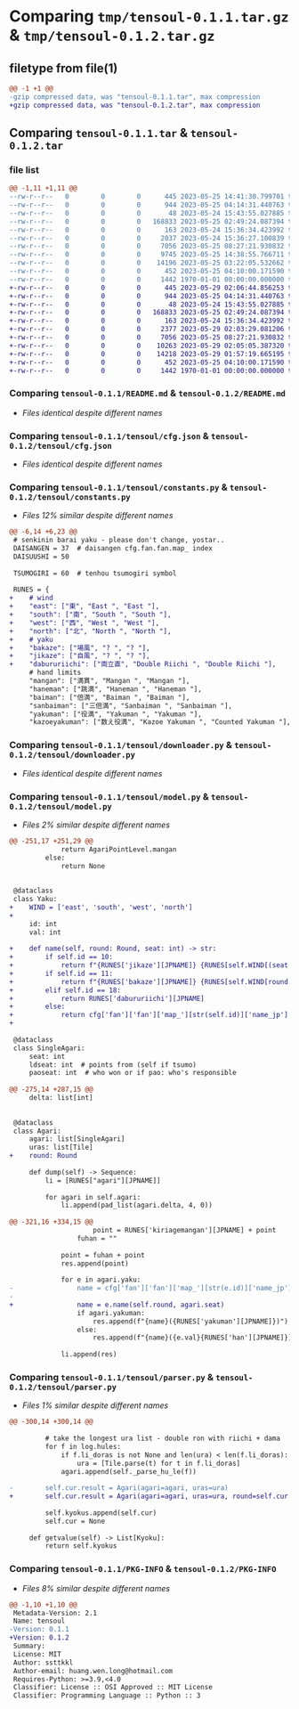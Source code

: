 # Comparing `tmp/tensoul-0.1.1.tar.gz` & `tmp/tensoul-0.1.2.tar.gz`

## filetype from file(1)

```diff
@@ -1 +1 @@
-gzip compressed data, was "tensoul-0.1.1.tar", max compression
+gzip compressed data, was "tensoul-0.1.2.tar", max compression
```

## Comparing `tensoul-0.1.1.tar` & `tensoul-0.1.2.tar`

### file list

```diff
@@ -1,11 +1,11 @@
--rw-r--r--   0        0        0      445 2023-05-25 14:41:30.799701 tensoul-0.1.1/pyproject.toml
--rw-r--r--   0        0        0      944 2023-05-25 04:14:31.440763 tensoul-0.1.1/README.md
--rw-r--r--   0        0        0       48 2023-05-24 15:43:55.027885 tensoul-0.1.1/tensoul/__init__.py
--rw-r--r--   0        0        0   168833 2023-05-25 02:49:24.087394 tensoul-0.1.1/tensoul/cfg.json
--rw-r--r--   0        0        0      163 2023-05-24 15:36:34.423992 tensoul-0.1.1/tensoul/cfg.py
--rw-r--r--   0        0        0     2037 2023-05-24 15:36:27.100839 tensoul-0.1.1/tensoul/constants.py
--rw-r--r--   0        0        0     7056 2023-05-25 08:27:21.930832 tensoul-0.1.1/tensoul/downloader.py
--rw-r--r--   0        0        0     9745 2023-05-25 14:38:55.766711 tensoul-0.1.1/tensoul/model.py
--rw-r--r--   0        0        0    14196 2023-05-25 03:22:05.532662 tensoul-0.1.1/tensoul/parser.py
--rw-r--r--   0        0        0      452 2023-05-25 04:10:00.171590 tensoul-0.1.1/tensoul/utils.py
--rw-r--r--   0        0        0     1442 1970-01-01 00:00:00.000000 tensoul-0.1.1/PKG-INFO
+-rw-r--r--   0        0        0      445 2023-05-29 02:06:44.856253 tensoul-0.1.2/pyproject.toml
+-rw-r--r--   0        0        0      944 2023-05-25 04:14:31.440763 tensoul-0.1.2/README.md
+-rw-r--r--   0        0        0       48 2023-05-24 15:43:55.027885 tensoul-0.1.2/tensoul/__init__.py
+-rw-r--r--   0        0        0   168833 2023-05-25 02:49:24.087394 tensoul-0.1.2/tensoul/cfg.json
+-rw-r--r--   0        0        0      163 2023-05-24 15:36:34.423992 tensoul-0.1.2/tensoul/cfg.py
+-rw-r--r--   0        0        0     2377 2023-05-29 02:03:29.081206 tensoul-0.1.2/tensoul/constants.py
+-rw-r--r--   0        0        0     7056 2023-05-25 08:27:21.930832 tensoul-0.1.2/tensoul/downloader.py
+-rw-r--r--   0        0        0    10263 2023-05-29 02:05:05.387320 tensoul-0.1.2/tensoul/model.py
+-rw-r--r--   0        0        0    14218 2023-05-29 01:57:19.665195 tensoul-0.1.2/tensoul/parser.py
+-rw-r--r--   0        0        0      452 2023-05-25 04:10:00.171590 tensoul-0.1.2/tensoul/utils.py
+-rw-r--r--   0        0        0     1442 1970-01-01 00:00:00.000000 tensoul-0.1.2/PKG-INFO
```

### Comparing `tensoul-0.1.1/README.md` & `tensoul-0.1.2/README.md`

 * *Files identical despite different names*

### Comparing `tensoul-0.1.1/tensoul/cfg.json` & `tensoul-0.1.2/tensoul/cfg.json`

 * *Files identical despite different names*

### Comparing `tensoul-0.1.1/tensoul/constants.py` & `tensoul-0.1.2/tensoul/constants.py`

 * *Files 12% similar despite different names*

```diff
@@ -6,14 +6,23 @@
 # senkinin barai yaku - please don't change, yostar..
 DAISANGEN = 37  # daisangen cfg.fan.fan.map_ index
 DAISUUSHI = 50
 
 TSUMOGIRI = 60  # tenhou tsumogiri symbol
 
 RUNES = {
+    # wind
+    "east": ["東", "East ", "East "],
+    "south": ["南", "South ", "South "],
+    "west": ["西", "West ", "West "],
+    "north": ["北", "North ", "North "],
+    # yaku
+    "bakaze": ["場風", "? ", "? "],
+    "jikaze": ["自風", "? ", "? "],
+    "dabururiichi": ["両立直", "Double Riichi ", "Double Riichi "],
     # hand limits
     "mangan": ["満貫", "Mangan ", "Mangan "],
     "haneman": ["跳満", "Haneman ", "Haneman "],
     "baiman": ["倍満", "Baiman ", "Baiman "],
     "sanbaiman": ["三倍満", "Sanbaiman ", "Sanbaiman "],
     "yakuman": ["役満", "Yakuman ", "Yakuman "],
     "kazoeyakuman": ["数え役満", "Kazoe Yakuman ", "Counted Yakuman "],
```

### Comparing `tensoul-0.1.1/tensoul/downloader.py` & `tensoul-0.1.2/tensoul/downloader.py`

 * *Files identical despite different names*

### Comparing `tensoul-0.1.1/tensoul/model.py` & `tensoul-0.1.2/tensoul/model.py`

 * *Files 2% similar despite different names*

```diff
@@ -251,17 +251,29 @@
             return AgariPointLevel.mangan
         else:
             return None
 
 
 @dataclass
 class Yaku:
+    WIND = ['east', 'south', 'west', 'north']
+
     id: int
     val: int
 
+    def name(self, round: Round, seat: int) -> str:
+        if self.id == 10:
+            return f"{RUNES['jikaze'][JPNAME]} {RUNES[self.WIND[(seat + round.kyoku) % 4]][JPNAME]}"
+        if self.id == 11:
+            return f"{RUNES['bakaze'][JPNAME]} {RUNES[self.WIND[round.kyoku // 4]][JPNAME]}"
+        elif self.id == 18:
+            return RUNES['dabururiichi'][JPNAME]
+        else:
+            return cfg['fan']['fan']['map_'][str(self.id)]['name_jp']
+
 
 @dataclass
 class SingleAgari:
     seat: int
     ldseat: int  # points from (self if tsumo)
     paoseat: int  # who won or if pao: who's responsible
 
@@ -275,14 +287,15 @@
     delta: list[int]
 
 
 @dataclass
 class Agari:
     agari: list[SingleAgari]
     uras: list[Tile]
+    round: Round
 
     def dump(self) -> Sequence:
         li = [RUNES["agari"][JPNAME]]
 
         for agari in self.agari:
             li.append(pad_list(agari.delta, 4, 0))
 
@@ -321,16 +334,15 @@
                     point = RUNES['kiriagemangan'][JPNAME] + point
                 fuhan = ""
 
             point = fuhan + point
             res.append(point)
 
             for e in agari.yaku:
-                name = cfg['fan']['fan']['map_'][str(e.id)]['name_jp']
-
+                name = e.name(self.round, agari.seat)
                 if agari.yakuman:
                     res.append(f"{name}({RUNES['yakuman'][JPNAME]})")
                 else:
                     res.append(f"{name}({e.val}{RUNES['han'][JPNAME]})")
 
             li.append(res)
```

### Comparing `tensoul-0.1.1/tensoul/parser.py` & `tensoul-0.1.2/tensoul/parser.py`

 * *Files 1% similar despite different names*

```diff
@@ -300,14 +300,14 @@
 
         # take the longest ura list - double ron with riichi + dama
         for f in log.hules:
             if f.li_doras is not None and len(ura) < len(f.li_doras):
                 ura = [Tile.parse(t) for t in f.li_doras]
             agari.append(self._parse_hu_le(f))
 
-        self.cur.result = Agari(agari=agari, uras=ura)
+        self.cur.result = Agari(agari=agari, uras=ura, round=self.cur.round)
 
         self.kyokus.append(self.cur)
         self.cur = None
 
     def getvalue(self) -> List[Kyoku]:
         return self.kyokus
```

### Comparing `tensoul-0.1.1/PKG-INFO` & `tensoul-0.1.2/PKG-INFO`

 * *Files 8% similar despite different names*

```diff
@@ -1,10 +1,10 @@
 Metadata-Version: 2.1
 Name: tensoul
-Version: 0.1.1
+Version: 0.1.2
 Summary: 
 License: MIT
 Author: ssttkkl
 Author-email: huang.wen.long@hotmail.com
 Requires-Python: >=3.9,<4.0
 Classifier: License :: OSI Approved :: MIT License
 Classifier: Programming Language :: Python :: 3
```

